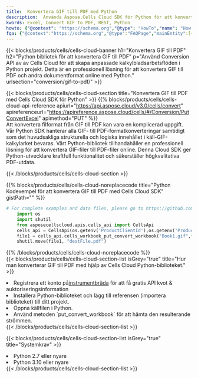 ```yaml
---
title:  Konvertera GIF till PDF med Python
description:  Använda Aspose.Cells Cloud SDK för Python för att konvertera en fil i GIF-format till en fil i PDF-format.
kwords: Excel, Convert GIF to PDF, REST, Python
howto: {"@context": "https://schema.org","@type": "HowTo","name": "How to convert GIF to PDF using the Cells Cloud Python library.","description": "How to convert GIF to PDF using the Cells Cloud Python library.","image": {"@type": "ImageObject"},"url": "/python/conversion/gif-to-pdf/","step": [{ "@type": "HowToStep","name": "How to convert GIF to PDF using the Cells Cloud Python library. step 1", "image": {"@type": "ImageObject",},"url": "/python/conversion/gif-to-pdf/","text": "Register an account at <a href='https://dashboard.aspose.cloud/'>Dashboard</a> to get free API quota & authorization details",},{ "@type": "HowToStep","name": "How to convert GIF to PDF using the Cells Cloud Python library. step 1", "image": {"@type": "ImageObject",},"url": "/python/conversion/gif-to-pdf/","text": "Install Python library and add the reference (import the library) to your project.",},{ "@type": "HowToStep","name": "How to convert GIF to PDF using the Cells Cloud Python library. step 1", "image": {"@type": "ImageObject",},"url": "/python/conversion/gif-to-pdf/","text": "Open the source file in Python.",},{ "@type": "HowToStep","name": "How to convert GIF to PDF using the Cells Cloud Python library. step 1", "image": {"@type": "ImageObject",},"url": "/python/conversion/gif-to-pdf/","text": "Use the `put_convert_workbook` method to retrieve the resulting stream.",}, ],"supply": {"@type": "HowToSupply","name": "document"},"tool": [{"@type": "HowToTool","name": "PyCharm, Visual Studio Code, Sublime, Eclipse"},{"@type": "HowToTool","name": "Aspose Cells"}],"totalTime": "PT6M"}
fqa: {"@context":"https://schema.org","@type":"FAQPage","mainEntity":[{"@type":"Question","name":"Why convert file formats in C# using REST API?","acceptedAnswer":{"@type":"Answer","text":"Documents are encoded in many ways, and some files may be incompatible with the software you use. To open and read such files, just convert them to appropriate file formats.<br/><ol><li>Install .NET SDK and add the reference (import the library) to your project.</li><li>Open the source file in C# using REST API.</li><li>Call the PutConvertWorkbookRequest() method, passing an output filename with required extension.</li><li>Get the result of conversion as a separate file.</li></ol>"}},{"@type":"Question","name":"What file formats can I convert with your C# library?","acceptedAnswer":{"@type":"Answer","text":"We support a variety of file formats for conversion using .NET library, including XLSX, Excel, xls , PDF, CSV, HTML, Markdown, XML, PNG, JPG, TIFF, Json, TXT and many more."}},{"@type":"Question","name":"What is the maximum allowed file size for conversion using this .NET library?","acceptedAnswer":{"@type":"Answer","text":"There are no file size limits for format conversions using .NET library."}}]}
---
```

{{< blocks/products/cells/cells-cloud-banner h1="Konvertera GIF till PDF" h2="Python bibliotek för att konvertera GIF till PDF" p="Använd Conversion API av av Cells Cloud för att skapa anpassade kalkylbladsarbetsflöden i Python projekt. Detta är en professionell lösning för att konvertera GIF till PDF och andra dokumentformat online med Python." urlsection="conversion/gif-to-pdf/" >}}

{{< blocks/products/cells/cells-cloud-section title="Konvertera GIF till PDF med Cells Cloud SDK för Python" >}}
{{% blocks/products/cells/cells-cloud-api-reference apiurl="https://api.aspose.cloud/v3.0/cells/convert" apireferenceurl="https://apireference.aspose.cloud/cells/#/Conversion/PutConvertExcel" apimethod="PUT" %}}
<br/>
Att konvertera filformat från GIF till PDF kan vara en komplicerad uppgift. Vår Python SDK hanterar alla GIF- till PDF-formatkonverteringar samtidigt som det huvudsakliga strukturella och logiska innehållet i käll-GIF-kalkylarket bevaras. Vårt Python-bibliotek tillhandahåller en professionell lösning för att konvertera GIF-filer till PDF-filer online. Denna Cloud SDK ger Python-utvecklare kraftfull funktionalitet och säkerställer högkvalitativa PDF-utdata.

{{< /blocks/products/cells/cells-cloud-section >}}

{{% blocks/products/cells/cells-cloud-noreplacecode title="Python Kodexempel för att konvertera GIF till PDF med Cells Cloud SDK" gistPath="" %}}
 
```python
# For complete examples and data files, please go to https://github.com/aspose-cells-cloud/aspose-cells-cloud-python/
    import os
    import shutil
    from asposecellscloud.apis.cells_api import CellsApi
    cells_api = CellsApi(os.getenv('ProductClientId'),os.getenv('ProductClientSecret'))
    file1 = cells_api.cells_workbook_put_convert_workbook("Book1.gif",format="pdf")
    shutil.move(file1, "destFile.pdf")     
```
 
{{% /blocks/products/cells/cells-cloud-noreplacecode %}}
<br/>
{{< blocks/products/cells/cells-cloud-section-list isGrey="true" title="Hur man konverterar GIF till PDF med hjälp av Cells Cloud Python-biblioteket." >}}
<li> Registrera ett konto på<a href="https://dashboard.aspose.cloud/">instrumentbräda</a> för att få gratis API kvot & auktoriseringsinformation</li>
<li>Installera Python-biblioteket och lägg till referensen (importera biblioteket) till ditt projekt.</li>
<li>Öppna källfilen i Python.</li>
<li>Använd metoden `put_convert_workbook` för att hämta den resulterande strömmen.</li>
{{< /blocks/products/cells/cells-cloud-section-list >}}

{{< blocks/products/cells/cells-cloud-section-list isGrey="true" title="Systemkrav" >}}
<li>Python 2.7 eller nyare</li>
<li>Python 3.10 eller nyare</li>
{{< /blocks/products/cells/cells-cloud-section-list >}}
